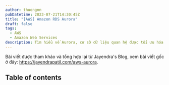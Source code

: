 ```yaml
---
author: thuongnn
pubDatetime: 2023-07-21T14:30:45Z
title: "[AWS] Amazon RDS Aurora"
draft: false
tags:
  - AWS
  - Amazon Web Services
description: Tìm hiểu về Aurora, cơ sở dữ liệu quan hệ được tối ưu hóa cho đám mây của AWS, tương thích với MySQL và PostgreSQL.
---
```

Bài viết được tham khảo và tổng hợp lại từ Jayendra's Blog, xem bài viết gốc ở đây: https://jayendrapatil.com/aws-aurora. 

## Table of contents
